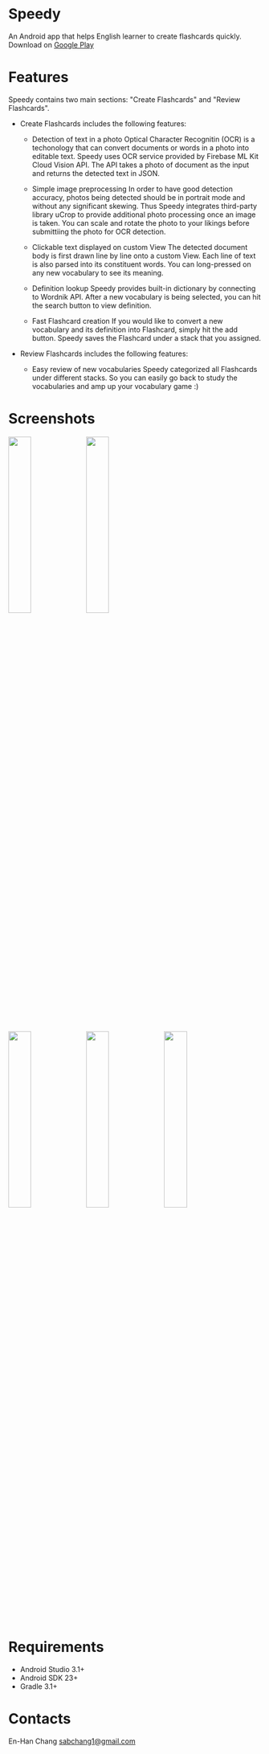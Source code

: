# Speedy
An Android app that helps English learner to create flashcards quickly. 
Download on [Google Play](goo.gl/a3B6cZ)

# Features
Speedy contains two main sections: "Create Flashcards" and "Review Flashcards".

* Create Flashcards includes the following features:

  * Detection of text in a photo
     Optical Character Recognitin (OCR) is a techonology that can convert documents or words in a photo into editable text.     Speedy uses OCR service provided by Firebase ML Kit Cloud Vision API. The API takes a photo of document as the input and     returns the detected text in JSON.  
   
  * Simple image preprocessing
    In order to have good detection accuracy, photos being detected should be in portrait mode and without any significant      skewing. Thus Speedy integrates third-party library uCrop to provide additional photo processing once an image is taken.      You can scale and rotate the photo to your likings before submittiing the photo for OCR detection.
   
  * Clickable text displayed on custom View
    The detected document body is first drawn line by line onto a custom View. Each line of text is also parsed into its        constituent words. You can long-pressed on any new vocabulary to see its meaning. 
   
  * Definition lookup 
    Speedy provides built-in dictionary by connecting to Wordnik API. After a new vocabulary is being selected, you can hit     the search button to view definition.
 
  * Fast Flashcard creation
    If you would like to convert a new vocabulary and its definition into Flashcard, simply hit the add button. Speedy saves   the Flashcard under a stack that you assigned.
  
* Review Flashcards includes the following features:

  * Easy review of new vocabularies
    Speedy categorized all Flashcards under different stacks. So you can easily go back to study the vocabularies and amp up   your vocabulary game :)

# Screenshots
<img src="https://github.com/sabinachang/Speedy/blob/master/ScreenShots/44166618_477544389318038_5669249825904787456_n.jpg" width="30%"> <img src="https://github.com/sabinachang/Speedy/blob/master/ScreenShots/IMG_20181031_171227.png" width="30%"> 

<img src="https://github.com/sabinachang/Speedy/blob/master/ScreenShots/IMG_20181031_171242.png" width="30%"> <img src="https://github.com/sabinachang/Speedy/blob/master/ScreenShots/IMG_20181031_171301.png" width="30%"> <img src="https://github.com/sabinachang/Speedy/blob/master/ScreenShots/IMG_20181031_171155.png" width="30%">


    
# Requirements
* Android Studio 3.1+
* Android SDK 23+
* Gradle 3.1+

# Contacts
En-Han Chang
sabchang1@gmail.com
  
  

  
  
  
  
